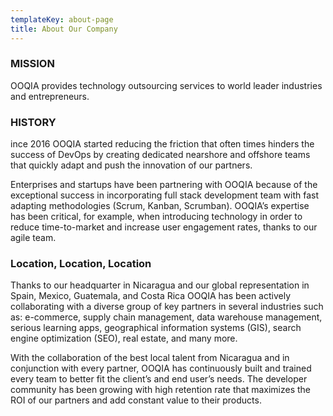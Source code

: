 ```yaml
---
templateKey: about-page
title: About Our Company
---
```

### MISSION

OOQIA provides technology outsourcing services to world leader industries and entrepreneurs.

### HISTORY

ince 2016 OOQIA started reducing the friction that often times hinders the success of DevOps by creating dedicated nearshore and offshore teams that quickly adapt and push the innovation of our partners.

Enterprises and startups have been partnering with OOQIA because of the exceptional success in incorporating full stack development team with fast adapting methodologies (Scrum, Kanban, Scrumban). OOQIA’s expertise has been critical, for example, when introducing technology in order to reduce time-to-market and increase user engagement rates, thanks to our agile team.

### Location, Location, Location

Thanks to our headquarter in Nicaragua and our global representation in Spain, Mexico, Guatemala, and Costa Rica OOQIA has been actively collaborating with a diverse group of key partners in several industries such as: e-commerce, supply chain management, data warehouse management, serious learning apps, geographical information systems (GIS), search engine optimization (SEO), real estate, and many more.

With the collaboration of the best local talent from Nicaragua and in conjunction with every partner, OOQIA has continuously built and trained every team to better fit the client’s and end user’s needs. The developer community has been growing with high retention rate that maximizes the ROI of our partners and add constant value to their products.
